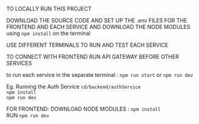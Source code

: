 TO LOCALLY RUN THIS PROJECT

DOWNLOAD THE SOURCE CODE AND SET UP THE .env FILES FOR THE FRONTEND AND EACH SERVICE AND DOWNLOAD THE NODE MODULES using `npm install` on the terminal   

USE DIFFERENT TERMINALS TO RUN AND TEST EACH SERVICE

TO CONNECT WITH FRONTEND RUN API GATEWAY BEFORE OTHER SERVICES 

to run each service in the separate terminal : `npm run start` or `npm run dev`

Eg. Running the Auth Service
`cd/backend/authService`    
`npm install`     
`npm run dev`    

FOR FRONTEND:
DOWNLOAD NODE MODULES : `npm install`     
RUN `npm run dev`


